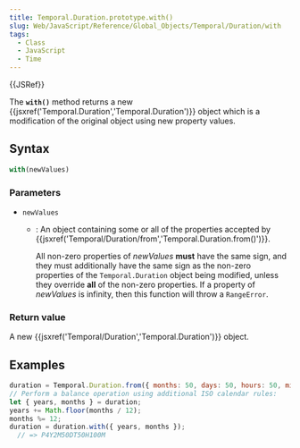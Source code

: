 ```yaml
---
title: Temporal.Duration.prototype.with()
slug: Web/JavaScript/Reference/Global_Objects/Temporal/Duration/with
tags:
  - Class
  - JavaScript
  - Time
---
```

{{JSRef}}

The **`with()`** method returns a new
{{jsxref('Temporal.Duration','Temporal.Duration')}} object
which is a modification of the original object using new property values.

## Syntax

```js
with(newValues)
```

### Parameters

- `newValues`

  - : An object containing some or all of the properties accepted by
    {{jsxref('Temporal/Duration/from','Temporal.Duration.from()')}}.

    All non-zero properties of _newValues_ **must** have the same sign, and they
    must additionally have the same sign as the non-zero properties of the
    `Temporal.Duration` object being modified, unless they override **all** of
    the non-zero properties. If a property of _newValues_ is infinity, then this
    function will throw a `RangeError`.

### Return value

A new {{jsxref('Temporal/Duration','Temporal.Duration')}}
object.

## Examples

```js
duration = Temporal.Duration.from({ months: 50, days: 50, hours: 50, minutes: 100 });
// Perform a balance operation using additional ISO calendar rules:
let { years, months } = duration;
years += Math.floor(months / 12);
months %= 12;
duration = duration.with({ years, months });
  // => P4Y2M50DT50H100M
```
